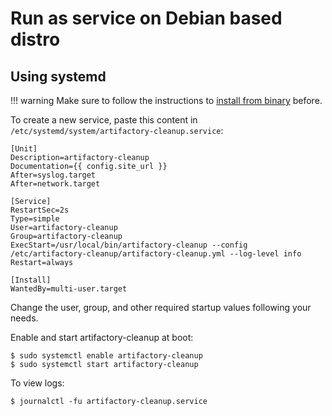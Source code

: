 # Run as service on Debian based distro

## Using systemd

!!! warning
    Make sure to follow the instructions to [install from binary](binary.md) before.

To create a new service, paste this content in `/etc/systemd/system/artifactory-cleanup.service`:

```
[Unit]
Description=artifactory-cleanup
Documentation={{ config.site_url }}
After=syslog.target
After=network.target

[Service]
RestartSec=2s
Type=simple
User=artifactory-cleanup
Group=artifactory-cleanup
ExecStart=/usr/local/bin/artifactory-cleanup --config /etc/artifactory-cleanup/artifactory-cleanup.yml --log-level info
Restart=always

[Install]
WantedBy=multi-user.target
```

Change the user, group, and other required startup values following your needs.

Enable and start artifactory-cleanup at boot:

```shell
$ sudo systemctl enable artifactory-cleanup
$ sudo systemctl start artifactory-cleanup
```

To view logs:

```shell
$ journalctl -fu artifactory-cleanup.service
```

